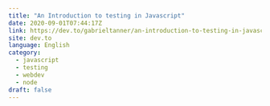 ```yaml
---
title: "An Introduction to testing in Javascript"
date: 2020-09-01T07:44:17Z
link: https://dev.to/gabrieltanner/an-introduction-to-testing-in-javascript-54jc?utm_medium=RSS&utm_source=news.12bit.vn
site: dev.to
language: English
category:
  - javascript
  - testing
  - webdev
  - node
draft: false
---
```

